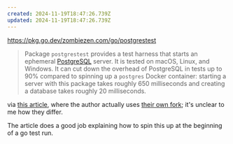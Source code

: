 ```yaml
---
created: 2024-11-19T18:47:26.739Z
updated: 2024-11-19T18:47:26.739Z
---
```

https://pkg.go.dev/zombiezen.com/go/postgrestest

> Package `postgrestest` provides a test harness that starts an ephemeral [PostgreSQL](https://www.postgresql.org/) server. It is tested on macOS, Linux, and Windows. It can cut down the overhead of PostgreSQL in tests up to 90% compared to spinning up a `postgres` Docker container: starting a server with this package takes roughly 650 milliseconds and creating a database takes roughly 20 milliseconds.

via [this article](https://michael.stapelberg.ch/posts/2024-11-19-testing-with-go-and-postgresql-ephemeral-dbs/), where the author actually uses [their own fork](https://pkg.go.dev/github.com/stapelberg/postgrestest); it's unclear to me how they differ.

The article does a good job explaining how to spin this up at the beginning of a go test run.